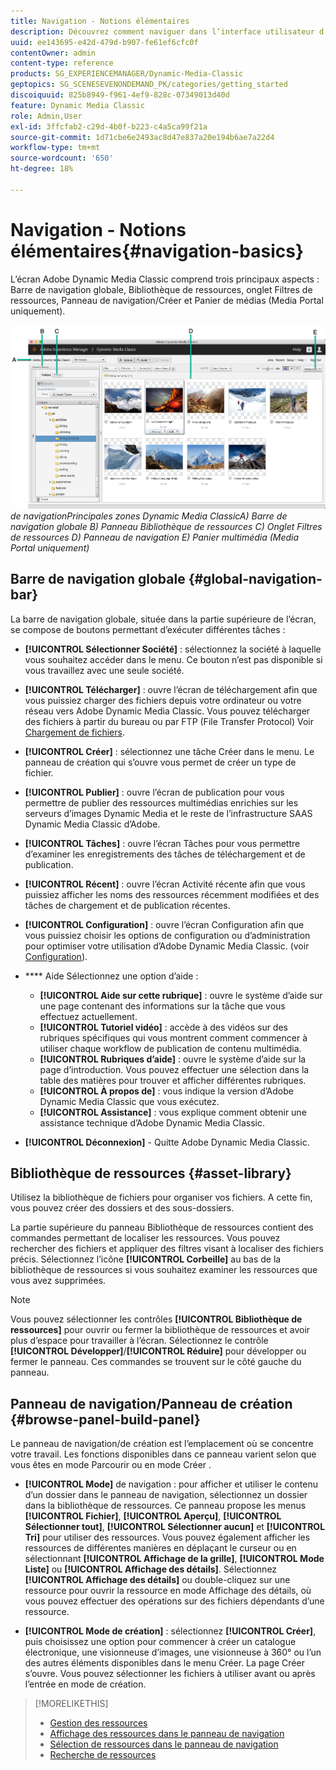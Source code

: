 ```yaml
---
title: Navigation - Notions élémentaires
description: Découvrez comment naviguer dans l’interface utilisateur d’Adobe Dynamic Media Classic.
uuid: ee143695-e42d-479d-b907-fe61ef6cfc0f
contentOwner: admin
content-type: reference
products: SG_EXPERIENCEMANAGER/Dynamic-Media-Classic
geptopics: SG_SCENESEVENONDEMAND_PK/categories/getting_started
discoiquuid: 825b8949-f961-4ef9-828c-07349013d40d
feature: Dynamic Media Classic
role: Admin,User
exl-id: 3ffcfab2-c29d-4b0f-b223-c4a5ca99f21a
source-git-commit: 1d71cbe6e2493ac8d47e837a20e194b6ae7a22d4
workflow-type: tm+mt
source-wordcount: '650'
ht-degree: 18%

---
```


# Navigation - Notions élémentaires{#navigation-basics}

L’écran Adobe Dynamic Media Classic comprend trois principaux aspects : Barre de navigation globale, Bibliothèque de ressources, onglet Filtres de ressources, Panneau de navigation/Créer et Panier de médias (Media Portal uniquement).

![Principes ](/help/assets/gs_navigation_basics_popup_popup.png)
*de navigationPrincipales*
*zones Dynamic Media ClassicA) Barre de navigation globale B) Panneau Bibliothèque de ressources C) Onglet Filtres de ressources D) Panneau de navigation E) Panier multimédia (Media Portal uniquement)*

## Barre de navigation globale {#global-navigation-bar}

La barre de navigation globale, située dans la partie supérieure de l’écran, se compose de boutons permettant d’exécuter différentes tâches :

* **[!UICONTROL Sélectionner Société]**  : sélectionnez la société à laquelle vous souhaitez accéder dans le menu. Ce bouton n’est pas disponible si vous travaillez avec une seule société.

* **[!UICONTROL Télécharger]**  : ouvre l’écran de téléchargement afin que vous puissiez charger des fichiers depuis votre ordinateur ou votre réseau vers Adobe Dynamic Media Classic. Vous pouvez télécharger des fichiers à partir du bureau ou par FTP (File Transfer Protocol) Voir [Chargement de fichiers](/help/uploading-files.md).

* **[!UICONTROL Créer]**  : sélectionnez une tâche Créer dans le menu. Le panneau de création qui s’ouvre vous permet de créer un type de fichier.

* **[!UICONTROL Publier]**  : ouvre l’écran de publication pour vous permettre de publier des ressources multimédias enrichies sur les serveurs d’images Dynamic Media et le reste de l’infrastructure SAAS Dynamic Media Classic d’Adobe.

* **[!UICONTROL Tâches]**  : ouvre l’écran Tâches pour vous permettre d’examiner les enregistrements des tâches de téléchargement et de publication.

* **[!UICONTROL Récent]**  : ouvre l’écran Activité récente afin que vous puissiez afficher les noms des ressources récemment modifiées et des tâches de chargement et de publication récentes.

* **[!UICONTROL Configuration]**  : ouvre l’écran Configuration afin que vous puissiez choisir les options de configuration ou d’administration pour optimiser votre utilisation d’Adobe Dynamic Media Classic. (voir [Configuration](/help/setup-basics.md)).

* **** Aide Sélectionnez une option d’aide :

   * **[!UICONTROL Aide sur cette rubrique]**  : ouvre le système d’aide sur une page contenant des informations sur la tâche que vous effectuez actuellement.
   * **[!UICONTROL Tutoriel vidéo]**  : accède à des vidéos sur des rubriques spécifiques qui vous montrent comment commencer à utiliser chaque workflow de publication de contenu multimédia.
   * **[!UICONTROL Rubriques d’aide]**  : ouvre le système d’aide sur la page d’introduction. Vous pouvez effectuer une sélection dans la table des matières pour trouver et afficher différentes rubriques.
   * **[!UICONTROL À propos de]**  : vous indique la version d’Adobe Dynamic Media Classic que vous exécutez.
   * **[!UICONTROL Assistance]**  : vous explique comment obtenir une assistance technique d’Adobe Dynamic Media Classic.

* **[!UICONTROL Déconnexion]**  - Quitte Adobe Dynamic Media Classic.

## Bibliothèque de ressources {#asset-library}

Utilisez la bibliothèque de fichiers pour organiser vos fichiers. A cette fin, vous pouvez créer des dossiers et des sous-dossiers.

La partie supérieure du panneau Bibliothèque de ressources contient des commandes permettant de localiser les ressources. Vous pouvez rechercher des fichiers et appliquer des filtres visant à localiser des fichiers précis. Sélectionnez l’icône **[!UICONTROL Corbeille]** au bas de la bibliothèque de ressources si vous souhaitez examiner les ressources que vous avez supprimées.

>[!NOTE]
>
>Vous pouvez sélectionner les contrôles **[!UICONTROL Bibliothèque de ressources]** pour ouvrir ou fermer la bibliothèque de ressources et avoir plus d’espace pour travailler à l’écran. Sélectionnez le contrôle **[!UICONTROL Développer]**/**[!UICONTROL Réduire]** pour développer ou fermer le panneau. Ces commandes se trouvent sur le côté gauche du panneau.

## Panneau de navigation/Panneau de création {#browse-panel-build-panel}

Le panneau de navigation/de création est l’emplacement où se concentre votre travail. Les fonctions disponibles dans ce panneau varient selon que vous êtes en mode Parcourir ou en mode Créer .

* **[!UICONTROL Mode]**  de navigation : pour afficher et utiliser le contenu d’un dossier dans le panneau de navigation, sélectionnez un dossier dans la bibliothèque de ressources. Ce panneau propose les menus **[!UICONTROL Fichier]**, **[!UICONTROL Aperçu]**, **[!UICONTROL Sélectionner tout]**, **[!UICONTROL Sélectionner aucun]** et **[!UICONTROL Tri]** pour utiliser des ressources. Vous pouvez également afficher les ressources de différentes manières en déplaçant le curseur ou en sélectionnant **[!UICONTROL Affichage de la grille]**, **[!UICONTROL Mode Liste]** ou **[!UICONTROL Affichage des détails]**. Sélectionnez **[!UICONTROL Affichage des détails]** ou double-cliquez sur une ressource pour ouvrir la ressource en mode Affichage des détails, où vous pouvez effectuer des opérations sur des fichiers dépendants d’une ressource.

* **[!UICONTROL Mode de création]**  : sélectionnez  **[!UICONTROL Créer]**, puis choisissez une option pour commencer à créer un catalogue électronique, une visionneuse d’images, une visionneuse à 360° ou l’un des autres éléments disponibles dans le menu Créer. La page Créer s’ouvre. Vous pouvez sélectionner les fichiers à utiliser avant ou après l’entrée en mode de création.

>[!MORELIKETHIS]
>
>* [Gestion des ressources](about-managing-assets.md)
>* [Affichage des ressources dans le panneau de navigation](viewing-assets-browse-panel.md#viewing_assets_in_the_browse_panel)
>* [Sélection de ressources dans le panneau de navigation](selecting-assets-browse-panel.md#selecting_assets_in_the_browse_panel)
>* [Recherche de ressources](searching-assets.md#searching_assets)

